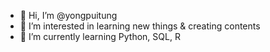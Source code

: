 - 👋 Hi, I’m @yongpuitung
- 👀 I’m interested in learning new things & creating contents
- 🌱 I’m currently learning Python, SQL, R

<!---
yongpuitung/yongpuitung is a ✨ special ✨ repository because its `README.md` (this file) appears on your GitHub profile.
You can click the Preview link to take a look at your changes.
--->
